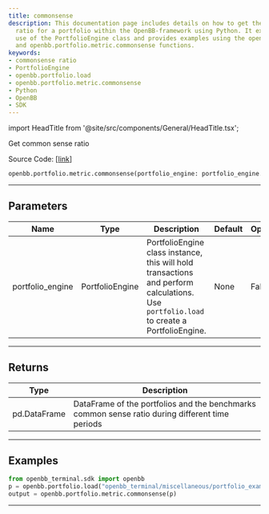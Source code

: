 ```yaml
---
title: commonsense
description: This documentation page includes details on how to get the commonsense
  ratio for a portfolio within the OpenBB-framework using Python. It explains the
  use of the PortfolioEngine class and provides examples using the openbb.portfolio.load
  and openbb.portfolio.metric.commonsense functions.
keywords:
- commonsense ratio
- PortfolioEngine
- openbb.portfolio.load
- openbb.portfolio.metric.commonsense
- Python
- OpenBB
- SDK
---
```


import HeadTitle from '@site/src/components/General/HeadTitle.tsx';

<HeadTitle title="portfolio.metric.commonsense - Reference | OpenBB SDK Docs" />

Get common sense ratio

Source Code: [[link](https://github.com/OpenBB-finance/OpenBBTerminal/tree/main/openbb_terminal/portfolio/portfolio_model.py#L1448)]

```python
openbb.portfolio.metric.commonsense(portfolio_engine: portfolio_engine.PortfolioEngine)
```

---

## Parameters

| Name | Type | Description | Default | Optional |
| ---- | ---- | ----------- | ------- | -------- |
| portfolio_engine | PortfolioEngine | PortfolioEngine class instance, this will hold transactions and perform calculations.<br/>Use `portfolio.load` to create a PortfolioEngine. | None | False |


---

## Returns

| Type | Description |
| ---- | ----------- |
| pd.DataFrame | DataFrame of the portfolios and the benchmarks common sense ratio during different time periods |
---

## Examples

```python
from openbb_terminal.sdk import openbb
p = openbb.portfolio.load("openbb_terminal/miscellaneous/portfolio_examples/holdings/example.csv")
output = openbb.portfolio.metric.commonsense(p)
```

---
